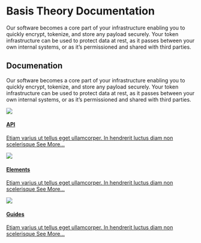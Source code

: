 <div id="#home" class="home">
  <div>
    <h1>Basis Theory Documentation</h1>
  </div>
  <div>
    <p class="sub-text">
      Our software becomes a core part of your infrastructure enabling you to quickly encrypt, tokenize, and store any payload securely. Your token infrastructure can be used to protect data at rest, as it passes between your own internal systems, or as it’s permissioned and shared with third parties.
    </p>
  </div>
  <div>
    <h2>Documenation</h2>
    <p class="sub-text-small">
      Our software becomes a core part of your infrastructure enabling you to quickly encrypt, tokenize, and store any payload securely. Your token infrastructure can be used to protect data at rest, as it passes between your own internal systems, or as it’s permissioned and shared with third parties. 
    </p>
  </div>
<div class="card-box">
  <a href="/api-reference">
    <div class="card">
      <img src="./images/card/header_1.svg">
      <div class="container">
        <h4>API</h4>
        <p>Etiam varius ut tellus eget ullamcorper. In hendrerit luctus diam non scelerisque <span class="text-link">See More...</span></p>
      </div>
    </div>
  </a>
  <a href="/elements">
    <div class="card">
      <img src="./images/card/header_2.svg">
      <div class="container">
          <h4>Elements</h4>
          <p>Etiam varius ut tellus eget ullamcorper. In hendrerit luctus diam non scelerisque <span class="text-link">See More...</span></p>
      </div>
    </div>
   </a>
  <a href="/guides">
    <div class="card">
        <img src="./images/card/header_3.svg">
        <div class="container">
            <h4>Guides</h4>
            <p>Etiam varius ut tellus eget ullamcorper. In hendrerit luctus diam non scelerisque <span class="text-link">See More...</span></p>
        </div>
    </div>
  </a>
</div>
</div>
